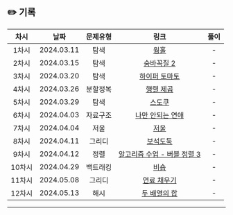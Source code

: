 ## ✏️ 기록   

| 차시 |    날짜    | 문제유형 | 링크 | 풀이 |
|:----:|:---------:|:----:|:-----:|:----:|
| 1차시 | 2024.03.11 |  탐색  | [웜홀](https://www.acmicpc.net/problem/1865)  | - |
| 2차시 | 2024.03.15 |  탐색  | [숨바꼭질 2](https://www.acmicpc.net/problem/12851)  | - |
| 3차시 | 2024.03.20 |  탐색  | [하이퍼 토마토](https://www.acmicpc.net/problem/17114)  | - |
| 4차시 | 2024.03.26 |  분할정복  | [행렬 제곱](https://www.acmicpc.net/problem/10830)  | - |
| 5차시 | 2024.03.29 |  탐색  | [스도쿠](https://www.acmicpc.net/problem/2239)  | - |
| 6차시 | 2024.04.03 |  자료구조  | [나만 안되는 연애](https://www.acmicpc.net/problem/14621)  | - |
| 7차시 | 2024.04.04 |  저울  | [저울](https://www.acmicpc.net/problem/2437)  | - |
| 8차시 | 2024.04.11 |  그리디  | [보석도둑](https://www.acmicpc.net/problem/1202)  | - |
| 9차시 | 2024.04.12 |  정렬  | [알고리즘 수업 - 버블 정렬 3](https://www.acmicpc.net/problem/23970)  | - |
| 10차시| 2024.04.29 |  백트래킹  | [비숍](https://www.acmicpc.net/problem/1799)  | - |
| 11차시| 2024.05.08 |  그리디  | [연료 채우기](https://www.acmicpc.net/problem/1826)  | - |
| 12차시| 2024.05.13 |  해시  | [두 배열의 합](https://www.acmicpc.net/problem/2143)  | - |
---